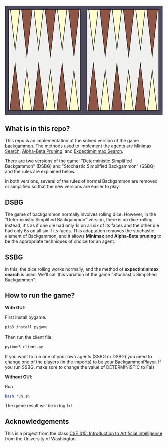 ![](https://github.com/zwang1600/backgammon/blob/main/ui/images/backgammon-board-light.png)

## What is in this repo?
This repo is an implementation of the solved version of the game [backgammon](https://en.wikipedia.org/wiki/Backgammon). The methods used to implement the agents are [Minimax Search](https://en.wikipedia.org/wiki/Minimax), [Alpha-Beta Pruning](https://en.wikipedia.org/wiki/Alpha%E2%80%93beta_pruning), and [Expectiminimax Search](https://en.wikipedia.org/wiki/Expectiminimax).

There are two versions of the game: "Deterministic Simplified Backgammon" (DSBG) and "Stochastic Simplified Backgammon" (SSBG) and the rules are explained below.

In both versions, several of the rules of normal Backgammon are removed or simplified so that the new versions are easier to play.

## DSBG
The game of backgammon normally involves rolling dice. However, in the "Deterministic Simplified Backgammon" version, there is no dice-rolling. Instead, it's as if one die had only 1s on all six of its faces and the other die had only 6s on all six if its faces. This adaptation removes the stochastic element of Backgammon, and it allows **Minimax** and **Alpha-Beta pruning** to be the appropriate techniques of choice for an agent.

## SSBG
In this, the dice rolling works normally, and the method of **expectiminimax search** is used. We'll call this variation of the game "Stochastic Simplified Backgammon".

## How to run the game?

**With GUI**:

First install pygame: 
```bash
pip3 install pygame
```
Then run the client file:
```bash
python3 client.py
```
If you want to run one of your own agents (SSBG or DSBG) you need to change one of the players (in the imports) to be your BackgammonPlayer. If you run SSBG, make sure to change the value of DETERMINISTIC to Fals

**Without GUI**:

Run
```bash
bash run.sh
```

The game result will be in log.txt

## Acknowledgements
This is a project from the class [CSE 415: Introduction to Artificial Intelligence](https://courses.cs.washington.edu/courses/cse415/23wi/) from the University of Washington.